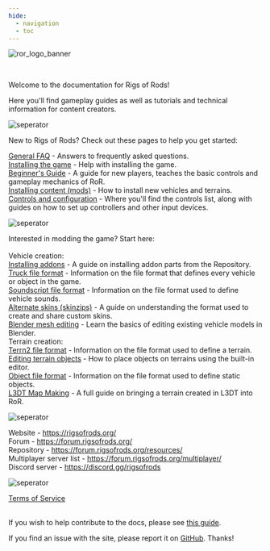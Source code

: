 ```yaml
---
hide:
  - navigation
  - toc
---
```


![ror_logo_banner](/images/branding/RoR_Logo_discord_banner.png)

<br>

Welcome to the documentation for Rigs of Rods! 

Here you'll find gameplay guides as well as tutorials and technical information
for content creators.

![seperator](/images/branding/ror_seperator.png)

New to Rigs of Rods? Check out these pages to help you get started: <br>

[General FAQ](gameplay/general-faq/) - Answers to frequently asked questions.<br>
[Installing the game](gameplay/installing-the-game/) - Help with installing the game.<br>
[Beginner's Guide](gameplay/beginners-guide/) - A guide for new players, teaches the basic controls and gameplay mechanics of RoR.<br>
[Installing content (mods)](gameplay/installing-content/) - How to install new vehicles and terrains.<br>
[Controls and configuration](gameplay/controls-config/) - Where you'll find the controls list, along with guides on how to set up controllers and other input devices.<br>

![seperator](/images/branding/ror_seperator.png)

Interested in modding the game? Start here: <br><br>
Vehicle creation:<br>
[Installing addons](tools-tutorials/addons/) - A guide on installing addon parts from the Repository.<br>
[Truck file format](vehicle-creation/fileformat-truck/) - Information on the file format that defines every vehicle or object in the game.<br>
[Soundscript file format](vehicle-creation/fileformat-soundscript/) - Information on the file format used to define vehicle sounds.<br>
[Alternate skins (skinzips)](vehicle-creation/alternate-skins/) - A guide on understanding the format used to create and share custom skins.<br>
[Blender mesh editing](tools-tutorials/blender-mesh-editing/) - Learn the basics of editing existing vehicle models in Blender.<br>
Terrain creation:<br>
[Terrn2 file format](terrain-creation/terrn2-subsystem/) - Information on the file format used to define a terrain.<br>
[Editing terrain objects](terrain-creation/editing-terrain-objects/) - How to place objects on terrains using the built-in editor. <br>
[Object file format](terrain-creation/object-format/) - Information on the file format used to define static objects. <br>
[L3DT Map Making](terrain-creation/l3dt-map-making/) - A full guide on bringing a terrain created in L3DT into RoR.

![seperator](/images/branding/ror_seperator.png)

Website - https://rigsofrods.org/ <br>
Forum - https://forum.rigsofrods.org/ <br>
Repository - https://forum.rigsofrods.org/resources/ <br>
Multiplayer server list - https://forum.rigsofrods.org/multiplayer/ <br>
Discord server - https://discord.gg/rigsofrods <br>

![seperator](/images/branding/ror_seperator.png)


[Terms of Service](rules/terms-of-service/)<br><br>

If you wish to help contribute to the docs, please see [this guide](tools-tutorials/docs-contributing-guide/).<br>

If you find an issue with the site, please report it on [GitHub](https://github.com/RigsOfRods/docs.rigsofrods.org/issues). Thanks!
